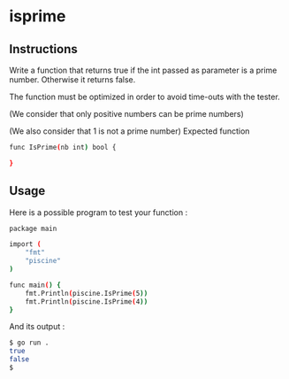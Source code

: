 # isprime
## Instructions

Write a function that returns true if the int passed as parameter is a prime number. Otherwise it returns false.

The function must be optimized in order to avoid time-outs with the tester.

(We consider that only positive numbers can be prime numbers)

(We also consider that 1 is not a prime number)
Expected function
```bash
func IsPrime(nb int) bool {

}
```
## Usage

Here is a possible program to test your function :
```bash
package main

import (
	"fmt"
	"piscine"
)

func main() {
	fmt.Println(piscine.IsPrime(5))
	fmt.Println(piscine.IsPrime(4))
}
```
And its output :
```bash
$ go run .
true
false
$
```